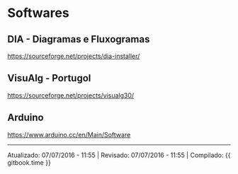 # Softwares

## DIA - Diagramas e Fluxogramas

https://sourceforge.net/projects/dia-installer/

## VisuAlg - Portugol

https://sourceforge.net/projects/visualg30/

## Arduino

https://www.arduino.cc/en/Main/Software

---
Atualizado: 07/07/2016 - 11:55 | Revisado: 07/07/2016 - 11:55 | Compilado: {{ gitbook.time }}